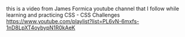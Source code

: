 this is a video from James Formica youtube channel that I follow while learning and practicing CSS - CSS Challenges
https://www.youtube.com/playlist?list=PL6vN-6mxfs-1nD8LpXT4oybypN1R0kAeK